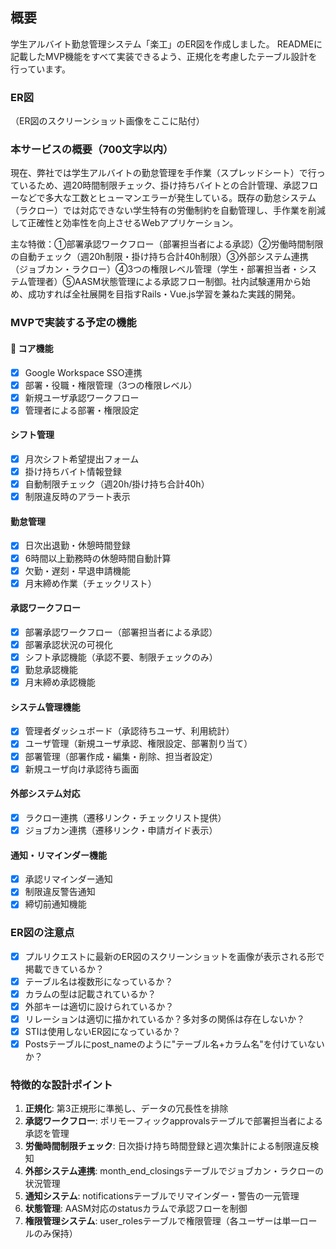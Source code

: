 ## 概要
学生アルバイト勤怠管理システム「楽工」のER図を作成しました。
READMEに記載したMVP機能をすべて実装できるよう、正規化を考慮したテーブル設計を行っています。

### ER図
（ER図のスクリーンショット画像をここに貼付）

### 本サービスの概要（700文字以内）
現在、弊社では学生アルバイトの勤怠管理を手作業（スプレッドシート）で行っているため、週20時間制限チェック、掛け持ちバイトとの合計管理、承認フローなどで多大な工数とヒューマンエラーが発生している。既存の勤怠システム（ラクロー）では対応できない学生特有の労働制約を自動管理し、手作業を削減して正確性と効率性を向上させるWebアプリケーション。

主な特徴：①部署承認ワークフロー（部署担当者による承認）②労働時間制限の自動チェック（週20h制限・掛け持ち合計40h制限）③外部システム連携（ジョブカン・ラクロー）④3つの権限レベル管理（学生・部署担当者・システム管理者）⑤AASM状態管理による承認フロー制御。社内試験運用から始め、成功すれば全社展開を目指すRails・Vue.js学習を兼ねた実践的開発。

### MVPで実装する予定の機能
#### 🔑 コア機能
- [x] Google Workspace SSO連携
- [x] 部署・役職・権限管理（3つの権限レベル）
- [x] 新規ユーザ承認ワークフロー
- [x] 管理者による部署・権限設定

#### シフト管理
- [x] 月次シフト希望提出フォーム
- [x] 掛け持ちバイト情報登録
- [x] 自動制限チェック（週20h/掛け持ち合計40h）
- [x] 制限違反時のアラート表示

#### 勤怠管理
- [x] 日次出退勤・休憩時間登録
- [x] 6時間以上勤務時の休憩時間自動計算
- [x] 欠勤・遅刻・早退申請機能
- [x] 月末締め作業（チェックリスト）

#### 承認ワークフロー
- [x] 部署承認ワークフロー（部署担当者による承認）
- [x] 部署承認状況の可視化
- [x] シフト承認機能（承認不要、制限チェックのみ）
- [x] 勤怠承認機能
- [x] 月末締め承認機能

#### システム管理機能
- [x] 管理者ダッシュボード（承認待ちユーザ、利用統計）
- [x] ユーザ管理（新規ユーザ承認、権限設定、部署割り当て）
- [x] 部署管理（部署作成・編集・削除、担当者設定）
- [x] 新規ユーザ向け承認待ち画面

#### 外部システム対応
- [x] ラクロー連携（遷移リンク・チェックリスト提供）
- [x] ジョブカン連携（遷移リンク・申請ガイド表示）

#### 通知・リマインダー機能
- [x] 承認リマインダー通知
- [x] 制限違反警告通知
- [x] 締切前通知機能

### ER図の注意点
- [x] プルリクエストに最新のER図のスクリーンショットを画像が表示される形で掲載できているか？
- [x] テーブル名は複数形になっているか？
- [x] カラムの型は記載されているか？
- [x] 外部キーは適切に設けられているか？
- [x] リレーションは適切に描かれているか？多対多の関係は存在しないか？
- [x] STIは使用しないER図になっているか？
- [x] Postsテーブルにpost_nameのように"テーブル名+カラム名"を付けていないか？

### 特徴的な設計ポイント
1. **正規化**: 第3正規形に準拠し、データの冗長性を排除
2. **承認ワークフロー**: ポリモーフィックapprovalsテーブルで部署担当者による承認を管理
3. **労働時間制限チェック**: 日次掛け持ち時間登録と週次集計による制限違反検知
4. **外部システム連携**: month_end_closingsテーブルでジョブカン・ラクローの状況管理
5. **通知システム**: notificationsテーブルでリマインダー・警告の一元管理
6. **状態管理**: AASM対応のstatusカラムで承認フローを制御
7. **権限管理システム**: user_rolesテーブルで権限管理（各ユーザーは単一ロールのみ保持）